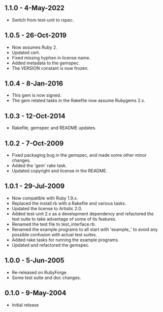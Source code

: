 ## 1.1.0 - 4-May-2022
* Switch from test-unit to rspec.

## 1.0.5 - 26-Oct-2019
* Now assumes Ruby 2.
* Updated cert.
* Fixed missing hyphen in license name.
* Added metadata to the gemspec.
* The VERSION constant is now frozen.

## 1.0.4 - 8-Jan-2016
* This gem is now signed.
* The gem related tasks in the Rakefile now assume Rubygems 2.x.

## 1.0.3 - 12-Oct-2014
* Rakefile, gemspec and README updates.

## 1.0.2 - 7-Oct-2009
* Fixed packaging bug in the gemspec, and made some other minor changes.
* Added the 'gem' rake task.
* Updated copyright and license in the README.

## 1.0.1 - 29-Jul-2009
* Now compatible with Ruby 1.9.x.
* Replaced the install.rb with a Rakefile and various tasks.
* Updated the license to Artistic 2.0.
* Added test-unit 2.x as a development dependency and refactored the test
  suite to take advantage of some of its features.
* Renamed the test file to test_interface.rb.
* Renamed the example programs to all start with 'example_' to avoid any
  possible confusion with actual test suites.
* Added rake tasks for running the example programs.
* Updated and refactored the gemspec.

## 1.0.0 - 5-Jun-2005
* Re-released on RubyForge.
* Some test suite and doc changes.

## 0.1.0 - 9-May-2004
* Initial release

